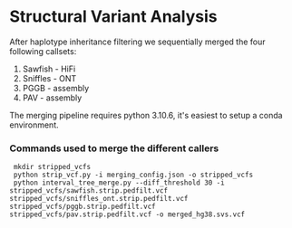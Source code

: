 # Structural Variant Analysis 

After haplotype inheritance filtering we sequentially merged the four following callsets:
1. Sawfish - HiFi
2. Sniffles - ONT
3. PGGB - assembly
4. PAV - assembly

The merging pipeline requires python 3.10.6, it's easiest to setup a conda environment.

### Commands used to merge the different callers
```
 mkdir stripped_vcfs
 python strip_vcf.py -i merging_config.json -o stripped_vcfs
 python interval_tree_merge.py --diff_threshold 30 -i  stripped_vcfs/sawfish.strip.pedfilt.vcf stripped_vcfs/sniffles_ont.strip.pedfilt.vcf stripped_vcfs/pggb.strip.pedfilt.vcf stripped_vcfs/pav.strip.pedfilt.vcf -o merged_hg38.svs.vcf
```

